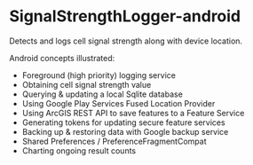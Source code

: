 # SignalStrengthLogger-android
Detects and logs cell signal strength along with device location.

Android concepts illustrated:
* Foreground (high priority) logging service
* Obtaining cell signal strength value
* Querying & updating a local Sqlite database
* Using Google Play Services Fused Location Provider
* Using ArcGIS REST API to save features to a Feature Service
* Generating tokens for updating secure feature services
* Backing up & restoring data with Google backup service
* Shared Preferences / PreferenceFragmentCompat
* Charting ongoing result counts

